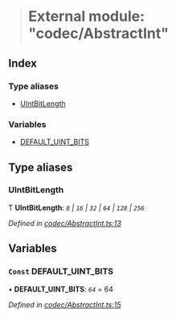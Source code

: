 > # External module: "codec/AbstractInt"

## Index

### Type aliases

* [UIntBitLength](_codec_abstractint_.md#uintbitlength)

### Variables

* [DEFAULT_UINT_BITS](_codec_abstractint_.md#const-default_uint_bits)

## Type aliases

###  UIntBitLength

Ƭ **UIntBitLength**: *`8` | `16` | `32` | `64` | `128` | `256`*

*Defined in [codec/AbstractInt.ts:13](https://github.com/polkadot-js/api/blob/67d6c50/packages/types/src/codec/AbstractInt.ts#L13)*

## Variables

### `Const` DEFAULT_UINT_BITS

• **DEFAULT_UINT_BITS**: *`64`* = 64

*Defined in [codec/AbstractInt.ts:15](https://github.com/polkadot-js/api/blob/67d6c50/packages/types/src/codec/AbstractInt.ts#L15)*